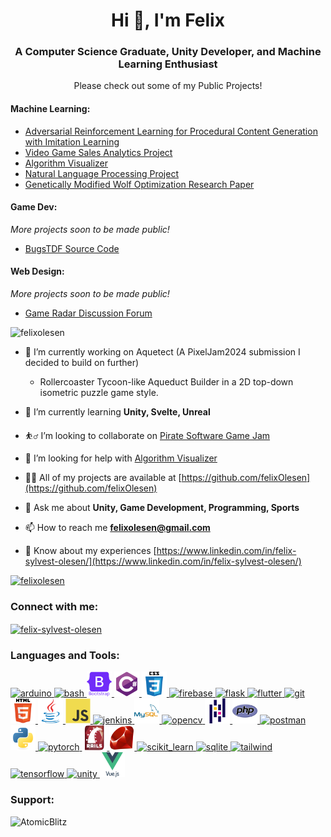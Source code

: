 <h1 align="center">Hi 👋, I'm Felix</h1>
<h3 align="center">A Computer Science Graduate, Unity Developer, and Machine Learning Enthusiast</h3>
<p align="center">
Please check out some of my Public Projects!
</p>
<h4>Machine Learning:</h4>

- [Adversarial Reinforcement Learning for Procedural Content Generation with Imitation Learning](https://github.com/felixOlesen/IL-ARLPCG)
- [Video Game Sales Analytics Project](https://github.com/felixOlesen/GameSales-BusinessAnalytics?tab=readme-ov-file)
- [Algorithm Visualizer](https://github.com/felixOlesen/Algorithm-Visualiser)
- [Natural Language Processing Project](https://github.com/felixOlesen/NLP_GROUP_CW)
- [Genetically Modified Wolf Optimization Research Paper](https://arxiv.org/abs/2301.08950)
<!-- [Skin Cancer Classification for HAM10000 Dataset](https://github.com/aanichenko01/COM3025-CW) -->
<h4>Game Dev:</h4>
<p><i>More projects soon to be made public!</i></p>

- [BugsTDF Source Code](https://github.com/felixOlesen/BugsTDF)

<h4>Web Design:</h4>
<p><i>More projects soon to be made public!</i></p>

- [Game Radar Discussion Forum](https://github.com/felixOlesen/GameRadar)

<p align="left"> <img src="https://komarev.com/ghpvc/?username=felixolesen&label=Profile%20views&color=0e75b6&style=flat" alt="felixolesen" /> </p>

- 🔭 I’m currently working on Aquetect (A PixelJam2024 submission I decided to build on further)
  - Rollercoaster Tycoon-like Aqueduct Builder in a 2D top-down isometric puzzle game style.

- 🌱 I’m currently learning **Unity, Svelte, Unreal**

- ⛹️‍♂️ I’m looking to collaborate on [Pirate Software Game Jam](https://itch.io/jam/pirate)

- 🤝 I’m looking for help with [Algorithm Visualizer](https://github.com/felixOlesen/Algorithm-Visualiser)

- 👨‍💻 All of my projects are available at [https://github.com/felixOlesen](https://github.com/felixOlesen)

- 💬 Ask me about **Unity, Game Development, Programming, Sports**

- 📫 How to reach me **felixolesen@gmail.com**

- 📄 Know about my experiences [https://www.linkedin.com/in/felix-sylvest-olesen/](https://www.linkedin.com/in/felix-sylvest-olesen/)

<p align="left"> <a href="https://github.com/ryo-ma/github-profile-trophy"><img src="https://github-profile-trophy.vercel.app/?username=felixolesen" alt="felixolesen" /></a> </p>

<h3 align="left">Connect with me:</h3>
<p align="left">
<a href="https://linkedin.com/in/felix-sylvest-olesen" target="blank"><img align="center" src="https://raw.githubusercontent.com/rahuldkjain/github-profile-readme-generator/master/src/images/icons/Social/linked-in-alt.svg" alt="felix-sylvest-olesen" height="30" width="40" /></a>
</p>

<h3 align="left">Languages and Tools:</h3>
<p align="left"> <a href="https://www.arduino.cc/" target="_blank" rel="noreferrer"> <img src="https://cdn.worldvectorlogo.com/logos/arduino-1.svg" alt="arduino" width="40" height="40"/> </a> <a href="https://www.gnu.org/software/bash/" target="_blank" rel="noreferrer"> <img src="https://www.vectorlogo.zone/logos/gnu_bash/gnu_bash-icon.svg" alt="bash" width="40" height="40"/> </a> <a href="https://getbootstrap.com" target="_blank" rel="noreferrer"> <img src="https://raw.githubusercontent.com/devicons/devicon/master/icons/bootstrap/bootstrap-plain-wordmark.svg" alt="bootstrap" width="40" height="40"/> </a> <a href="https://www.w3schools.com/cs/" target="_blank" rel="noreferrer"> <img src="https://raw.githubusercontent.com/devicons/devicon/master/icons/csharp/csharp-original.svg" alt="csharp" width="40" height="40"/> </a> <a href="https://www.w3schools.com/css/" target="_blank" rel="noreferrer"> <img src="https://raw.githubusercontent.com/devicons/devicon/master/icons/css3/css3-original-wordmark.svg" alt="css3" width="40" height="40"/> </a> <a href="https://firebase.google.com/" target="_blank" rel="noreferrer"> <img src="https://www.vectorlogo.zone/logos/firebase/firebase-icon.svg" alt="firebase" width="40" height="40"/> </a> <a href="https://flask.palletsprojects.com/" target="_blank" rel="noreferrer"> <img src="https://www.vectorlogo.zone/logos/pocoo_flask/pocoo_flask-icon.svg" alt="flask" width="40" height="40"/> </a> <a href="https://flutter.dev" target="_blank" rel="noreferrer"> <img src="https://www.vectorlogo.zone/logos/flutterio/flutterio-icon.svg" alt="flutter" width="40" height="40"/> </a> <a href="https://git-scm.com/" target="_blank" rel="noreferrer"> <img src="https://www.vectorlogo.zone/logos/git-scm/git-scm-icon.svg" alt="git" width="40" height="40"/> </a> <a href="https://www.w3.org/html/" target="_blank" rel="noreferrer"> <img src="https://raw.githubusercontent.com/devicons/devicon/master/icons/html5/html5-original-wordmark.svg" alt="html5" width="40" height="40"/> </a> <a href="https://www.java.com" target="_blank" rel="noreferrer"> <img src="https://raw.githubusercontent.com/devicons/devicon/master/icons/java/java-original.svg" alt="java" width="40" height="40"/> </a> <a href="https://developer.mozilla.org/en-US/docs/Web/JavaScript" target="_blank" rel="noreferrer"> <img src="https://raw.githubusercontent.com/devicons/devicon/master/icons/javascript/javascript-original.svg" alt="javascript" width="40" height="40"/> </a> <a href="https://www.jenkins.io" target="_blank" rel="noreferrer"> <img src="https://www.vectorlogo.zone/logos/jenkins/jenkins-icon.svg" alt="jenkins" width="40" height="40"/> </a> <a href="https://www.mysql.com/" target="_blank" rel="noreferrer"> <img src="https://raw.githubusercontent.com/devicons/devicon/master/icons/mysql/mysql-original-wordmark.svg" alt="mysql" width="40" height="40"/> </a> <a href="https://opencv.org/" target="_blank" rel="noreferrer"> <img src="https://www.vectorlogo.zone/logos/opencv/opencv-icon.svg" alt="opencv" width="40" height="40"/> </a> <a href="https://pandas.pydata.org/" target="_blank" rel="noreferrer"> <img src="https://raw.githubusercontent.com/devicons/devicon/2ae2a900d2f041da66e950e4d48052658d850630/icons/pandas/pandas-original.svg" alt="pandas" width="40" height="40"/> </a> <a href="https://www.php.net" target="_blank" rel="noreferrer"> <img src="https://raw.githubusercontent.com/devicons/devicon/master/icons/php/php-original.svg" alt="php" width="40" height="40"/> </a> <a href="https://postman.com" target="_blank" rel="noreferrer"> <img src="https://www.vectorlogo.zone/logos/getpostman/getpostman-icon.svg" alt="postman" width="40" height="40"/> </a> <a href="https://www.python.org" target="_blank" rel="noreferrer"> <img src="https://raw.githubusercontent.com/devicons/devicon/master/icons/python/python-original.svg" alt="python" width="40" height="40"/> </a> <a href="https://pytorch.org/" target="_blank" rel="noreferrer"> <img src="https://www.vectorlogo.zone/logos/pytorch/pytorch-icon.svg" alt="pytorch" width="40" height="40"/> </a> <a href="https://rubyonrails.org" target="_blank" rel="noreferrer"> <img src="https://raw.githubusercontent.com/devicons/devicon/master/icons/rails/rails-original-wordmark.svg" alt="rails" width="40" height="40"/> </a> <a href="https://www.ruby-lang.org/en/" target="_blank" rel="noreferrer"> <img src="https://raw.githubusercontent.com/devicons/devicon/master/icons/ruby/ruby-original.svg" alt="ruby" width="40" height="40"/> </a> <a href="https://scikit-learn.org/" target="_blank" rel="noreferrer"> <img src="https://upload.wikimedia.org/wikipedia/commons/0/05/Scikit_learn_logo_small.svg" alt="scikit_learn" width="40" height="40"/> </a> <a href="https://www.sqlite.org/" target="_blank" rel="noreferrer"> <img src="https://www.vectorlogo.zone/logos/sqlite/sqlite-icon.svg" alt="sqlite" width="40" height="40"/> </a> <a href="https://tailwindcss.com/" target="_blank" rel="noreferrer"> <img src="https://www.vectorlogo.zone/logos/tailwindcss/tailwindcss-icon.svg" alt="tailwind" width="40" height="40"/> </a> <a href="https://www.tensorflow.org" target="_blank" rel="noreferrer"> <img src="https://www.vectorlogo.zone/logos/tensorflow/tensorflow-icon.svg" alt="tensorflow" width="40" height="40"/> </a> <a href="https://unity.com/" target="_blank" rel="noreferrer"> <img src="https://www.vectorlogo.zone/logos/unity3d/unity3d-icon.svg" alt="unity" width="40" height="40"/> </a> <a href="https://vuejs.org/" target="_blank" rel="noreferrer"> <img src="https://raw.githubusercontent.com/devicons/devicon/master/icons/vuejs/vuejs-original-wordmark.svg" alt="vuejs" width="40" height="40"/> </a> </p>

<h3 align="left">Support:</h3>
<p><a href="https://ko-fi.com/AtomicBlitz"> <img align="left" src="https://cdn.ko-fi.com/cdn/kofi3.png?v=3" height="50" width="210" alt="AtomicBlitz" /></a></p><br><br>
<br/>

